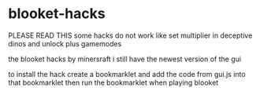 # blooket-hacks
PLEASE READ THIS some hacks do not work like set multiplier in deceptive dinos and unlock plus gamemodes

the blooket hacks by minersraft i still have the newest version of the gui

to install the hack create a bookmarklet and add the code from gui.js into that bookmarklet then run the bookmarklet when playing blooket
